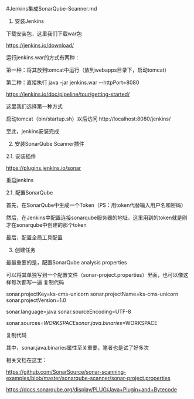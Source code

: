 #Jenkins集成SonarQube-Scanner.md

1.   安装Jenkins

下载安装包，这里我们下载war包

https://jenkins.io/download/

运行jenkins.war的方式有两种：

第一种：将其放到tomcat中运行（放到webapps目录下，启动tomcat）

第二种：直接执行  java -jar jenkins.war --httpPort=8080

https://jenkins.io/doc/pipeline/tour/getting-started/

这里我们选择第一种方式

启动tomcat（bin/startup.sh）以后访问 http://localhost:8080/jenkins/

至此，jenkins安装完成

 

2.  安装SonarQube Scanner插件

2.1.  安装插件

https://plugins.jenkins.io/sonar

重启jenkins

 

2.1.  配置SonarQube

首先，在SonarQube中生成一个Token（PS：用token代替输入用户名和密码）

然后，在Jenkins中配置连接sonarqube服务器的地址，这里用到的token就是刚才在sonarqube中创建的那个token

最后，配置全局工具配置

 

3.  创建任务

最最重要的是，配置SonarQube analysis properties

可以将其单独写到一个配置文件（sonar-project.properties）里面，也可以像这样每次都写一遍
复制代码

sonar.projectKey=ks-cms-unicorn
sonar.projectName=ks-cms-unicorn
sonar.projectVersion=1.0

sonar.language=java
sonar.sourceEncoding=UTF-8

sonar.sources=$WORKSPACE
sonar.java.binaries=$WORKSPACE

复制代码

其中，sonar.java.binaries属性至关重要，笔者也是试了好多次

相关文档在这里：

https://github.com/SonarSource/sonar-scanning-examples/blob/master/sonarqube-scanner/sonar-project.properties

https://docs.sonarqube.org/display/PLUG/Java+Plugin+and+Bytecode